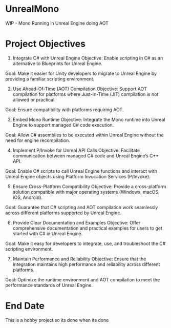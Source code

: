 # UnrealMono
WIP - Mono Running in Unreal Engine doing AOT

# Project Objectives
1. Integrate C# with Unreal Engine
Objective: Enable scripting in C# as an alternative to Blueprints for Unreal Engine.

Goal: Make it easier for Unity developers to migrate to Unreal Engine by providing a familiar scripting environment.

2. Use Ahead-Of-Time (AOT) Compilation
Objective: Support AOT compilation for platforms where Just-In-Time (JIT) compilation is not allowed or practical.

Goal: Ensure compatibility with platforms requiring AOT.

3. Embed Mono Runtime
Objective: Integrate the Mono runtime into Unreal Engine to support managed C# code execution.

Goal: Allow C# assemblies to be executed within Unreal Engine without the need for engine recompilation.

4. Implement P/Invoke for Unreal API Calls
Objective: Facilitate communication between managed C# code and Unreal Engine’s C++ API.

Goal: Enable C# scripts to call Unreal Engine functions and interact with Unreal Engine objects using Platform Invocation Services (P/Invoke).

5. Ensure Cross-Platform Compatibility
Objective: Provide a cross-platform solution compatible with major operating systems (Windows, macOS, iOS, Android).

Goal: Guarantee that C# scripting and AOT compilation work seamlessly across different platforms supported by Unreal Engine.

6. Provide Clear Documentation and Examples
Objective: Offer comprehensive documentation and practical examples for users to get started with C# in Unreal Engine.

Goal: Make it easy for developers to integrate, use, and troubleshoot the C# scripting environment.

7. Maintain Performance and Reliability
Objective: Ensure that the integration maintains high performance and reliability across different platforms.

Goal: Optimize the runtime environment and AOT compilation to meet the performance standards of Unreal Engine.

# End Date
This is a hobby project so its done when its done
